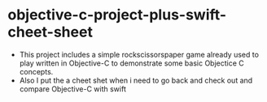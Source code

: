 # objective-c-project-plus-swift-cheet-sheet

- This project includes a simple rockscissorspaper game already used to play written in Objective-C to demonstrate some basic Objectice C concepts.
- Also I put the a cheet shet when i need to go back and check out and compare Objective-C with swift 
